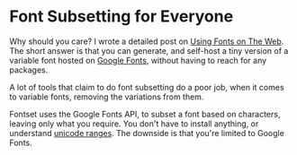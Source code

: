 # Font Subsetting for Everyone

Why should you care? I wrote a detailed post on [Using Fonts on The Web](https://joyofcode.xyz/using-fonts-on-the-web). The short answer is that you can generate, and self-host a tiny version of a variable font hosted on [Google Fonts](https://fonts.google.com/), without having to reach for any packages.

A lot of tools that claim to do font subsetting do a poor job, when it comes to variable fonts, removing the variations from them.

Fontset uses the Google Fonts API, to subset a font based on characters, leaving only what you require. You don't have to install anything, or understand [unicode ranges](https://developer.mozilla.org/en-US/docs/Web/CSS/%40font-face/unicode-range). The downside is that you're limited to Google Fonts.
